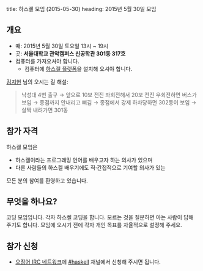 title: 하스켈 모임 (2015-05-30)
heading: 2015년 5월 30일 모임

## 개요

- 때: 2015년 5월 30일 토요일 13시 ~ 19시
- 곳: <strong>서울대학교 관악캠퍼스 신공학관 301동 317호</strong>
- 컴퓨터를 가져오셔야 합니다.
    - 컴퓨터에 [하스켈 플랫폼](https://www.haskell.org/platform/)을 설치해 오셔야 합니다.

[김지현](http://hyeon.me) 님의 오시는 길 해설:

> 낙성대 4번 출구 → 앞으로 10보 전진 좌회전해서 20보 전진 우회전하면 버스가 보임 → 종점까지 안내리고 뻐김 → 종점에서 강제 하차당하면 302동이 보임 → 살짝 내려가면 301동

## 참가 자격

하스켈 모임은

- 하스켈이라는 프로그래밍 언어를 배우고자 하는 의사가 있으며
- 다른 사람들의 하스켈 배우기에도 직·간접적으로 기여할 의사가 있는

모든 분의 참여를 환영하고 있습니다.

## 무엇을 하나요?

코딩 모임입니다. 각자 하스켈 코딩을 합니다. 모르는 것을 질문하면 아는 사람이 답해 주기도 합니다. 모임에 오시기 전에 각자 개인 목표를 자율적으로 설정해 주세요.

## 참가 신청

- [오징어 IRC 네트워크](http://ozinger.org)에 [#haskell](irc://irc.ozinger.org/#haskell) 채널에서 신청해 주시면 됩니다.
